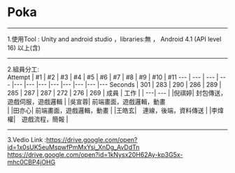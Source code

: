 # Poka
--------------------------------------------------------------------------------------------------------------

1.使用Tool : Unity and android studio ，libraries:無 ， Android 4.1 (API level 16) 以上(含)

--------------------------------------------------------------------------------------------------------------
2.組員分工:   
Attempt | #1 | #2 | #3 | #4 | #5 | #6 | #7 | #8 | #9 | #10 | #11
--- | --- | --- | --- |--- |--- |--- |--- |--- |--- |--- |---
Seconds | 301 | 283 | 290 | 286 | 289 | 285 | 287 | 287 | 272 | 276 | 269
| 成員   | 工作    |
| ---| ---   | 
|倪祺婷| 封包傳送，遊戲伺服，遊戲邏輯                |
|吳宣蓉| 前端畫面，遊戲邏輯，動畫　　　　　　　　　　  |
|田亦心| 前端畫面，遊戲邏輯，動畫                    |
|王皓玄|　連線，後端，資料傳送                       | 
|李煒權|　遊戲流程，簡報                            |

--------------------------------------------------------------------------------------------------------------
3.Vedio Link :https://drive.google.com/open?id=1x0sUK5euMspwfPmMxYsi_XnDg_AvDdTn
              https://drive.google.com/open?id=1kNysx20H62Ay-kp3G5x-mhc0CBP4jOHG
